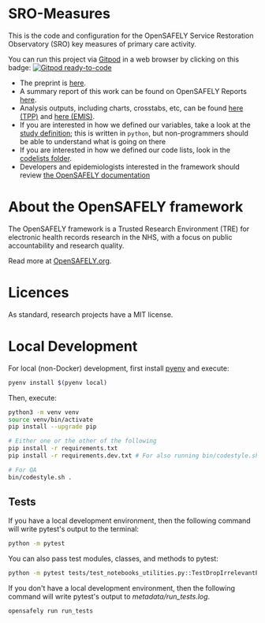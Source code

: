 # SRO-Measures

This is the code and configuration for the OpenSAFELY Service Restoration Observatory (SRO) key measures of primary care activity.

You can run this project via [Gitpod](https://gitpod.io) in a web browser by clicking on this badge: [![Gitpod ready-to-code](https://img.shields.io/badge/Gitpod-ready--to--code-908a85?logo=gitpod)](https://gitpod.io/#https://github.com/opensafely/pincer-measures)

* The preprint is [here](https://www.medrxiv.org/content/10.1101/2022.10.17.22281058v1).
* A summary report of this work can be found on OpenSAFELY Reports [here](https://reports.opensafely.org/reports/sro-measures/).
* Analysis outputs, including charts, crosstabs, etc, can be found [here (TPP)](https://jobs.opensafely.org/datalab/service-restoration-observatory/sro-measures/outputs/) and [here (EMIS)](https://jobs.opensafely.org/datalab/service-restoration-observatory/sro-measures-emis/outputs/).
* If you are interested in how we defined our variables, take a look at the [study definition](analysis/study_definition.py); this is written in `python`, but non-programmers should be able to understand what is going on there
* If you are interested in how we defined our code lists, look in the [codelists folder](./codelists/).
* Developers and epidemiologists interested in the framework should review [the OpenSAFELY documentation](https://docs.opensafely.org)

# About the OpenSAFELY framework

The OpenSAFELY framework is a Trusted Research Environment (TRE) for electronic
health records research in the NHS, with a focus on public accountability and
research quality.

Read more at [OpenSAFELY.org](https://opensafely.org).

# Licences
As standard, research projects have a MIT license. 

# Local Development

For local (non-Docker) development, first install [pyenv][] and execute:

```sh
pyenv install $(pyenv local)
```

Then, execute:

```sh
python3 -m venv venv
source venv/bin/activate
pip install --upgrade pip

# Either one or the other of the following
pip install -r requirements.txt
pip install -r requirements.dev.txt # For also running bin/codestyle.sh

# For QA
bin/codestyle.sh .
```
[pyenv]: https://github.com/pyenv/pyenv

## Tests

If you have a local development environment,
then the following command will write pytest's output to the terminal:

```sh
python -m pytest
```

You can also pass test modules, classes, and methods to pytest:

```sh
python -m pytest tests/test_notebooks_utilities.py::TestDropIrrelevantPractices::test_irrelevant_practices_dropped
```

If you don't have a local development environment,
then the following command will write pytest's output to *metadata/run_tests.log*.

```sh
opensafely run run_tests
```
